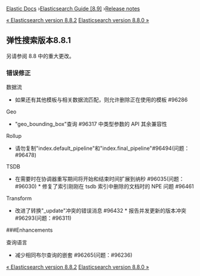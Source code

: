 

[Elastic Docs](/guide/) ›[Elasticsearch Guide [8.9]](index.md) ›[Release
notes](es-release-notes.md)

[« Elasticsearch version 8.8.2](release-notes-8.8.2.md) [Elasticsearch
version 8.8.0 »](release-notes-8.8.0.md)

## 弹性搜索版本8.8.1

另请参阅 8.8 中的重大更改。

### 错误修正

数据流

    

* 如果还有其他模板与相关数据流匹配，则允许删除正在使用的模板 #96286

Geo

    

* "geo_bounding_box"查询 #96317 中类型参数的 API 其余兼容性

Rollup

    

* 请勿复制"index.default_pipeline"和"index.final_pipeline"#96494(问题：#96478)

TSDB

    

* 在需要时在协调器重写期间将开始和结束时间扩展到纳秒 #96035(问题：#96030) * 修复了索引刚刚在 tsdb 索引中删除的文档时的 NPE 问题 #96461

Transform

    

* 改进了转换"_update"冲突的错误消息 #96432 * 报告并发更新的版本冲突 #96293(问题：#96311)

###Enhancements

查询语言

    

* 减少相同布尔查询的嵌套 #96265(问题：#96236)

[« Elasticsearch version 8.8.2](release-notes-8.8.2.md) [Elasticsearch
version 8.8.0 »](release-notes-8.8.0.md)
